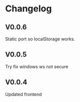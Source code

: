 # Changelog

## V0.0.6

Static port so localStorage works.

## V0.0.5

Try fix windows ws not secure

## V0.0.4

Updated frontend
